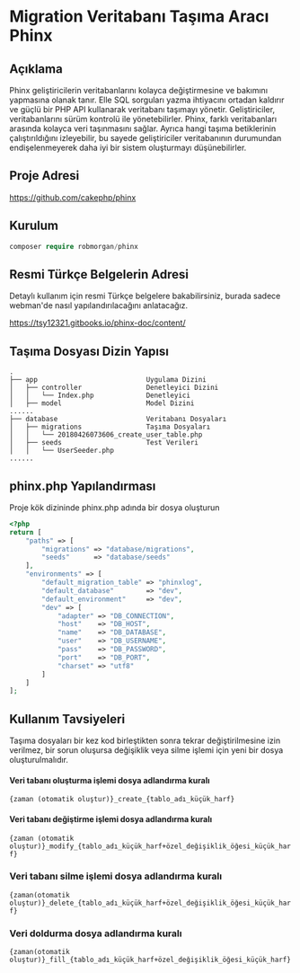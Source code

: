# Migration Veritabanı Taşıma Aracı Phinx

## Açıklama

Phinx geliştiricilerin veritabanlarını kolayca değiştirmesine ve bakımını yapmasına olanak tanır. Elle SQL sorguları yazma ihtiyacını ortadan kaldırır ve güçlü bir PHP API kullanarak veritabanı taşımayı yönetir. Geliştiriciler, veritabanlarını sürüm kontrolü ile yönetebilirler. Phinx, farklı veritabanları arasında kolayca veri taşınmasını sağlar. Ayrıca hangi taşıma betiklerinin çalıştırıldığını izleyebilir, bu sayede geliştiriciler veritabanının durumundan endişelenmeyerek daha iyi bir sistem oluşturmayı düşünebilirler.

## Proje Adresi

https://github.com/cakephp/phinx

## Kurulum

```php
composer require robmorgan/phinx
```

## Resmi Türkçe Belgelerin Adresi

Detaylı kullanım için resmi Türkçe belgelere bakabilirsiniz, burada sadece webman'de nasıl yapılandırılacağını anlatacağız.

https://tsy12321.gitbooks.io/phinx-doc/content/

## Taşıma Dosyası Dizin Yapısı

```
.
├── app                           Uygulama Dizini
│   ├── controller                Denetleyici Dizini
│   │   └── Index.php             Denetleyici
│   ├── model                     Model Dizini
......
├── database                      Veritabanı Dosyaları
│   ├── migrations                Taşıma Dosyaları
│   │   └── 20180426073606_create_user_table.php
│   ├── seeds                     Test Verileri
│   │   └── UserSeeder.php
......
```

## phinx.php Yapılandırması

Proje kök dizininde phinx.php adında bir dosya oluşturun

```php
<?php
return [
    "paths" => [
        "migrations" => "database/migrations",
        "seeds"      => "database/seeds"
    ],
    "environments" => [
        "default_migration_table" => "phinxlog",
        "default_database"        => "dev",
        "default_environment"     => "dev",
        "dev" => [
            "adapter" => "DB_CONNECTION",
            "host"    => "DB_HOST",
            "name"    => "DB_DATABASE",
            "user"    => "DB_USERNAME",
            "pass"    => "DB_PASSWORD",
            "port"    => "DB_PORT",
            "charset" => "utf8"
        ]
    ]
];
```

## Kullanım Tavsiyeleri

Taşıma dosyaları bir kez kod birleştikten sonra tekrar değiştirilmesine izin verilmez, bir sorun oluşursa değişiklik veya silme işlemi için yeni bir dosya oluşturulmalıdır.

#### Veri tabanı oluşturma işlemi dosya adlandırma kuralı

`{zaman (otomatik oluştur)}_create_{tablo_adı_küçük_harf}`

#### Veri tabanı değiştirme işlemi dosya adlandırma kuralı

`{zaman (otomatik oluştur)}_modify_{tablo_adı_küçük_harf+özel_değişiklik_öğesi_küçük_harf}`

### Veri tabanı silme işlemi dosya adlandırma kuralı

`{zaman(otomatik oluştur)}_delete_{tablo_adı_küçük_harf+özel_değişiklik_öğesi_küçük_harf}`

### Veri doldurma dosya adlandırma kuralı

`{zaman(otomatik oluştur)}_fill_{tablo_adı_küçük_harf+özel_değişiklik_öğesi_küçük_harf}`
